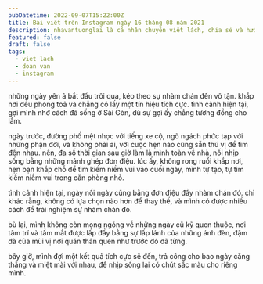 ```yaml
---
pubDatetime: 2022-09-07T15:22:00Z
title: Bài viết trên Instagram ngày 16 tháng 08 năm 2021
description: nhavantuonglai là cá nhân chuyên viết lách, chia sẻ và hướng dẫn mọi người thuần thục hơn khi thực hành viết lách mỗi ngày qua những bài chia sẻ ngắn trên Instagram chính thức.
featured: false
draft: false
tags:
  - viet lach
  - doan van
  - instagram
---
```


những ngày yên ả bắt đầu trôi qua, kéo theo sự nhàm chán đến vô tận. khắp nơi đều phong toả và chẳng có lấy một tín hiệu tích cực. tình cảnh hiện tại, gợi mình nhớ cách đã sống ở Sài Gòn, dù sự gợi ấy chẳng tương đồng cho lắm.

ngày trước, đường phố mệt nhọc với tiếng xe cộ, ngõ ngách phức tạp với những phận đời, và không phải ai, với cuộc hẹn nào cũng sẵn thú vị để tìm đến nhau. nên, đa số thời gian sau giờ làm là mình toàn về nhà, nối nhịp sống bằng những mảnh ghép đơn điệu. lúc ấy, không rong ruổi khắp nơi, hẹn bạn khắp chỗ để tìm kiếm niềm vui vào cuối ngày, mình tự tạo, tự tìm kiếm niềm vui trong căn phòng nhỏ.

tình cảnh hiện tại, ngày nối ngày cũng bằng đơn điệu đầy nhàm chán đó. chỉ khác rằng, không có lựa chọn nào hơn để thay thế, và mình có được nhiều cách để trải nghiệm sự nhàm chán đó.

bù lại, mình không còn mong ngóng về những ngày cũ kỹ quen thuộc, nơi tâm trí và tầm mắt được lấp đầy bằng sự lấp lánh của những ánh đèn, đậm đà của mùi vị nơi quán thân quen như trước đó đã từng.

bây giờ, mình đợi một kết quả tích cực sẽ đến, trả công cho bao ngày căng thẳng và miệt mài với nhau, để nhịp sống lại có chút sắc màu cho riêng mình.

